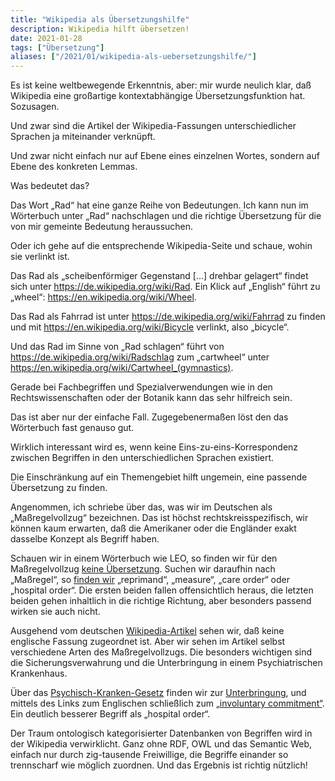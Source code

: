 ```yaml
---
title: "Wikipedia als Übersetzungshilfe"
description: Wikipedia hilft übersetzen!
date: 2021-01-28
tags: ["Übersetzung"]
aliases: ["/2021/01/wikipedia-als-uebersetzungshilfe/"]
---
```

Es ist keine weltbewegende Erkenntnis, aber: mir wurde neulich klar, daß Wikipedia eine großartige kontextabhängige Übersetzungsfunktion hat. Sozusagen.

Und zwar sind die Artikel der Wikipedia-Fassungen unterschiedlicher Sprachen ja miteinander verknüpft.

Und zwar nicht einfach nur auf Ebene eines einzelnen Wortes, sondern auf Ebene des konkreten Lemmas.

Was bedeutet das?

Das Wort „Rad“ hat eine ganze Reihe von Bedeutungen. Ich kann nun im Wörterbuch unter „Rad“ nachschlagen und die richtige Übersetzung für die von mir gemeinte Bedeutung heraussuchen.

Oder ich gehe auf die entsprechende Wikipedia-Seite und schaue, wohin sie verlinkt ist.

Das Rad als „scheibenförmiger Gegenstand […] drehbar gelagert“ findet sich unter https://de.wikipedia.org/wiki/Rad. Ein Klick auf „English“ führt zu „wheel“: https://en.wikipedia.org/wiki/Wheel.

Das Rad als Fahrrad ist unter https://de.wikipedia.org/wiki/Fahrrad zu finden und mit https://en.wikipedia.org/wiki/Bicycle verlinkt, also „bicycle“.

Und das Rad im Sinne von „Rad schlagen“ führt von https://de.wikipedia.org/wiki/Radschlag zum „cartwheel“ unter https://en.wikipedia.org/wiki/Cartwheel_(gymnastics).

Gerade bei Fachbegriffen und Spezialverwendungen wie in den Rechtswissenschaften oder der Botanik kann das sehr hilfreich sein.

Das ist aber nur der einfache Fall. Zugegebenermaßen löst den das Wörterbuch fast genauso gut.

Wirklich interessant wird es, wenn keine Eins-zu-eins-Korrespondenz zwischen Begriffen in den unterschiedlichen Sprachen existiert.

Die Einschränkung auf ein Themengebiet hilft ungemein, eine passende Übersetzung zu finden.

Angenommen, ich schriebe über das, was wir im Deutschen als „Maßregelvollzug“ bezeichnen. Das ist höchst rechtskreisspezifisch, wir können kaum erwarten, daß die Amerikaner oder die Engländer exakt dasselbe Konzept als Begriff haben.

Schauen wir in einem Wörterbuch wie LEO, so finden wir für den Maßregelvollzug [keine Übersetzung](https://dict.leo.org/german-english/ma%C3%9Fregelvollzug). Suchen wir daraufhin nach „Maßregel“, so [finden wir](https://dict.leo.org/german-english/ma%C3%9Fregel) „reprimand“, „measure“, „care order“ oder „hospital order“. Die ersten beiden fallen offensichtlich heraus, die letzten beiden gehen inhaltlich in die richtige Richtung, aber besonders passend wirken sie auch nicht.

Ausgehend vom deutschen [Wikipedia-Artikel](https://de.wikipedia.org/wiki/Ma%C3%9Fregel_der_Besserung_und_Sicherung) sehen wir, daß keine englische Fassung zugeordnet ist. Aber wir sehen im Artikel selbst verschiedene Arten des Maßregelvollzugs. Die besonders wichtigen sind die Sicherungsverwahrung und die Unterbringung in einem Psychiatrischen Krankenhaus.

Über das [Psychisch-Kranken-Gesetz](https://de.wikipedia.org/wiki/Psychisch-Kranken-Gesetz) finden wir zur [Unterbringung](https://de.wikipedia.org/wiki/Unterbringung_(Deutschland)), und mittels des Links zum Englischen schließlich zum [„involuntary commitment“](https://en.wikipedia.org/wiki/Involuntary_commitment). Ein deutlich besserer Begriff als „hospital order“.

Der Traum ontologisch kategorisierter Datenbanken von Begriffen wird in der Wikipedia verwirklicht. Ganz ohne RDF, OWL und das Semantic Web, einfach nur durch zig-tausende Freiwillige, die Begriffe einander so trennscharf wie möglich zuordnen. Und das Ergebnis ist richtig nützlich!